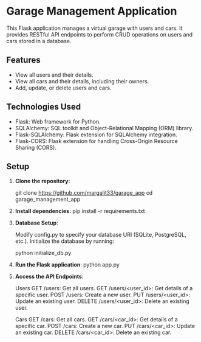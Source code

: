 # Garage Management Application

This Flask application manages a virtual garage with users and cars. It provides RESTful API endpoints to perform CRUD operations on users and cars stored in a database.

## Features

- View all users and their details.
- View all cars and their details, including their owners.
- Add, update, or delete users and cars.

## Technologies Used

- Flask: Web framework for Python.
- SQLAlchemy: SQL toolkit and Object-Relational Mapping (ORM) library.
- Flask-SQLAlchemy: Flask extension for SQLAlchemy integration.
- Flask-CORS: Flask extension for handling Cross-Origin Resource Sharing (CORS).

## Setup

1. **Clone the repository:**

   git clone <https://github.com/margalit33/garage_app>
   cd garage_management_app

2. **Install dependencies:**
   pip install -r requirements.txt

3. **Database Setup**:

   Modify config.py to specify your database URI (SQLite, PostgreSQL, etc.).
   Initialize the database by running:

   python initialize_db.py

4. **Run the Flask application**:
   python app.py


5. **Access the API Endpoints**:

      Users
      GET /users: Get all users.
      GET /users/<user_id>: Get details of a specific user.
      POST /users: Create a new user.
      PUT /users/<user_id>: Update an existing user.
      DELETE /users/<user_id>: Delete an existing user.

            
      Cars
      GET /cars: Get all cars.
      GET /cars/<car_id>: Get details of a specific car.
      POST /cars: Create a new car.
      PUT /cars/<car_id>: Update an existing car.
      DELETE /cars/<car_id>: Delete an existing car.









